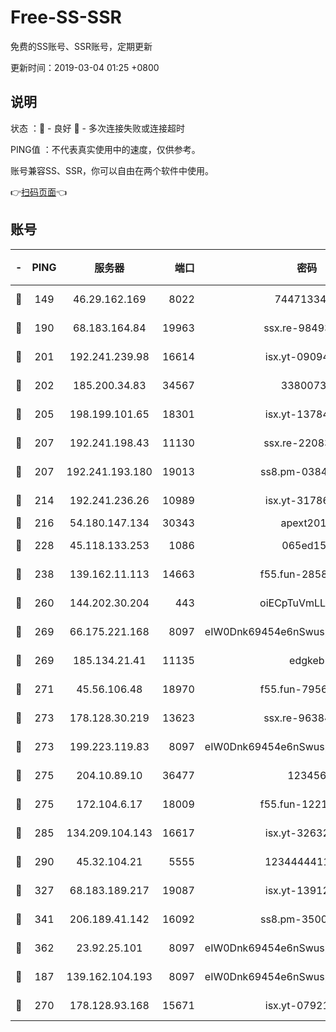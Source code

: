# Free-SS-SSR

免费的SS账号、SSR账号，定期更新

更新时间：2019-03-04 01:25 +0800

## 说明

状态     ：🙂 - 良好 🙁 - 多次连接失败或连接超时

PING值   ：不代表真实使用中的速度，仅供参考。

账号兼容SS、SSR，你可以自由在两个软件中使用。

👉[扫码页面](https://liesauer.github.io/free-ss-ssr.github.io/)👈

## 账号

|-|PING|服务器|端口|密码|加密方式|区域|
|:----:|:----:|:-----:|-----:|:----:|:----:|:----:|
|🙂|149|46.29.162.169|8022|7447133485|aes-256-cfb|RU|
|🙂|190|68.183.164.84|19963|ssx.re-98493930|aes-256-cfb|US|
|🙂|201|192.241.239.98|16614|isx.yt-09094169|aes-256-cfb|US|
|🙂|202|185.200.34.83|34567|33800731|aes-256-cfb|US|
|🙂|205|198.199.101.65|18301|isx.yt-13784325|aes-256-cfb|US|
|🙂|207|192.241.198.43|11130|ssx.re-22083061|aes-256-cfb|US|
|🙂|207|192.241.193.180|19013|ss8.pm-03842768|aes-256-cfb|US|
|🙂|214|192.241.236.26|10989|isx.yt-31786125|aes-256-cfb|US|
|🙂|216|54.180.147.134|30343|apext2019|chacha20|KR|
|🙂|228|45.118.133.253|1086|065ed15a|aes-256-cfb|SG|
|🙂|238|139.162.11.113|14663|f55.fun-28583280|aes-256-cfb|SG|
|🙂|260|144.202.30.204|443|oiECpTuVmLLxk4Ts|aes-256-cfb|US|
|🙂|269|66.175.221.168|8097|eIW0Dnk69454e6nSwuspv9DmS201tQ0D|aes-256-cfb|US|
|🙂|269|185.134.21.41|11135|edgkeb|aes-256-cfb|GB|
|🙂|271|45.56.106.48|18970|f55.fun-79568034|aes-256-cfb|US|
|🙂|273|178.128.30.219|13623|ssx.re-96384846|aes-256-cfb|SG|
|🙂|273|199.223.119.83|8097|eIW0Dnk69454e6nSwuspv9DmS201tQ0D|aes-256-cfb|US|
|🙂|275|204.10.89.10|36477|123456|aes-256-cfb|US|
|🙂|275|172.104.6.17|18009|f55.fun-12212808|aes-256-cfb|US|
|🙂|285|134.209.104.143|16617|isx.yt-32632339|aes-256-cfb|SG|
|🙂|290|45.32.104.21|5555|1234444411111|aes-256-cfb|SG|
|🙂|327|68.183.189.217|19087|isx.yt-13912703|aes-256-cfb|SG|
|🙂|341|206.189.41.142|16092|ss8.pm-35002158|aes-256-cfb|SG|
|🙂|362|23.92.25.101|8097|eIW0Dnk69454e6nSwuspv9DmS201tQ0D|aes-256-cfb|US|
|🙂|187|139.162.104.193|8097|eIW0Dnk69454e6nSwuspv9DmS201tQ0D|aes-256-cfb|JP|
|🙂|270|178.128.93.168|15671|isx.yt-07921644|aes-256-cfb|SG|
